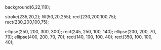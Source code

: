 background(6,22,119);

stroke(235,20,2);
fill(50,20,255);
rect(230,200,100,75);
rect(230,200,100,75);


ellipse(250, 200, 300, 300);
rect(245, 250, 100, 140);
ellipse(200, 200, 70, 70);
ellipse(400, 200, 70, 70);
rect(140, 100, 100, 40);
rect(350, 100, 100, 40);
